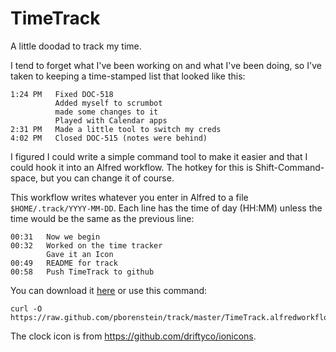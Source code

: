 # TimeTrack

A little doodad to track my time.

I tend to forget what I've been working on
and what I've been doing, so I've taken
to keeping a time-stamped list that looked like this:

```
1:24 PM   Fixed DOC-518
          Added myself to scrumbot
          made some changes to it
          Played with Calendar apps
2:31 PM   Made a little tool to switch my creds
4:02 PM   Closed DOC-515 (notes were behind)
```

I figured I could write a simple command tool
to make it easier and that I could hook it into an
Alfred workflow. The hotkey for this is Shift-Command-space,
but you can change it of course.

This workflow writes whatever you enter in Alfred to
a file `$HOME/.track/YYYY-MM-DD`. Each line has the
time of day (HH:MM) unless the time would be the same
as the previous line:

```
00:31   Now we begin
00:32   Worked on the time tracker
        Gave it an Icon
00:49   README for track
00:58   Push TimeTrack to github
```



You can download it [here](https://raw.github.com/pborenstein/track/master/TimeTrack.alfredworkflow)
or use this command:

```
curl -O https://raw.github.com/pborenstein/track/master/TimeTrack.alfredworkflow
```

The clock icon is from https://github.com/driftyco/ionicons.
